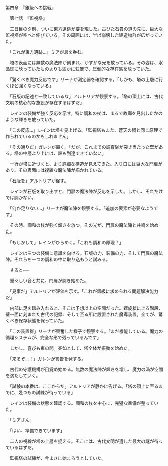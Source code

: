 第四章　『銀級への挑戦』

　第七話　『監視塔』

　三日目の夕刻、ついに東方遺跡が姿を現した。古びた石畳の道の先に、巨大な監視塔が空へと伸びている。その周囲には、半ば崩壊した建造物群が広がっていた。

　「これが東方遺跡...」ミアが息を呑む。

　塔の表面には無数の魔法陣が刻まれ、かすかな光を放っている。その姿は、水晶球に映っていたものよりも遥かに荘厳で、圧倒的な存在感を放っていた。

　「驚くべき魔力反応です」リーナが測定器を確認する。「しかも、塔の上層に行くほど強くなっている」

　「石版の記述と一致しているな」アルトリアが観察する。「塔の頂上には、古代文明の核心的な施設が存在するはずだ」

　レインの装備が強く反応を示す。特に調和の杖は、まるで故郷を見出したかのような輝きを放っていた。

　「この反応...」レインは塔を見上げる。「監視塔もまた、蒼天の祠と同じ原理で作られているのかもしれません」

　「その通りだ」ガレンが頷く。「だが、これまでの調査隊が突き当たった壁がある。塔の中層より上には、誰も到達できていない」

　一行が塔に近づくと、より詳細な構造が見えてきた。入り口には巨大な門扉があり、その表面には複雑な魔法陣が描かれている。

　「石版を」アルトリアが促す。

　レインが石版を取り出すと、門扉の魔法陣が反応を示した。しかし、それだけでは開かない。

　「何か足りない...」リーナが魔法陣を観察する。「追加の要素が必要なようです」

　その時、調和の杖が強く輝きを放つ。その光が、門扉の魔法陣と共鳴を始めた。

　「もしかして」レインがひらめく。「これも調和の原理？」

　レインは三つの装備に意識を向ける。石版の力、装備の力、そして門扉の魔法陣。それらを一つの調和の中に取り込もうと試みる。

　すると──

　重々しい音と共に、門扉が開き始めた。

　「見事だ」アルトリアが評価を示す。「これが銀級に求められる問題解決能力だ」

　内部に足を踏み入れると、そこは予想以上の空間だった。螺旋状に上る階段、壁一面に刻まれた古代の記録、そして至る所に設置された魔導装置。全てが、驚くべき保存状態を保っていた。

　「この装置群」リーナが興奮した様子で観察する。「まだ機能している。魔力の循環システムが、完全な形で残っているんです」

　しかし、喜びも束の間。突如として、塔全体が振動を始めた。

　「来るぞ...！」ガレンが警告を発する。

　古代の守護機構が目覚め始める。無数の魔法陣が輝きを増し、魔力の渦が空間を満たしていく。

　「試験の本番は、ここからだ」アルトリアが静かに告げる。「塔の頂上に至るまでに、幾つもの試練が待っている」

　レインは装備の状態を確認する。調和の杖を中心に、完璧な準備が整っていた。

　「ミアさん」

　「はい、準備できています」

　二人の視線が塔の上層を捉える。そこには、古代文明が遺した最大の謎が待っているはずだ。

　監視塔の試練が、今まさに始まろうとしていた。